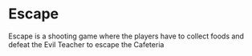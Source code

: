 <h1> Escape </h1>
<p> Escape is a shooting game where the players have to collect foods and defeat the Evil Teacher to escape the Cafeteria </p> 
